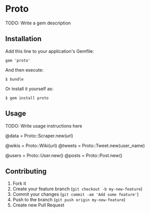 # Proto

TODO: Write a gem description

## Installation

Add this line to your application's Gemfile:

    gem 'proto'

And then execute:

    $ bundle

Or install it yourself as:

    $ gem install proto

## Usage

TODO: Write usage instructions here

@data   = Proto::Scraper.new(url)

@wikis  = Proto::Wiki(url)
@tweets = Proto::Tweet.new(user_name)

@users = Proto::User.new()
@posts = Proto::Post.new()


## Contributing

1. Fork it
2. Create your feature branch (`git checkout -b my-new-feature`)
3. Commit your changes (`git commit -am 'Add some feature'`)
4. Push to the branch (`git push origin my-new-feature`)
5. Create new Pull Request
